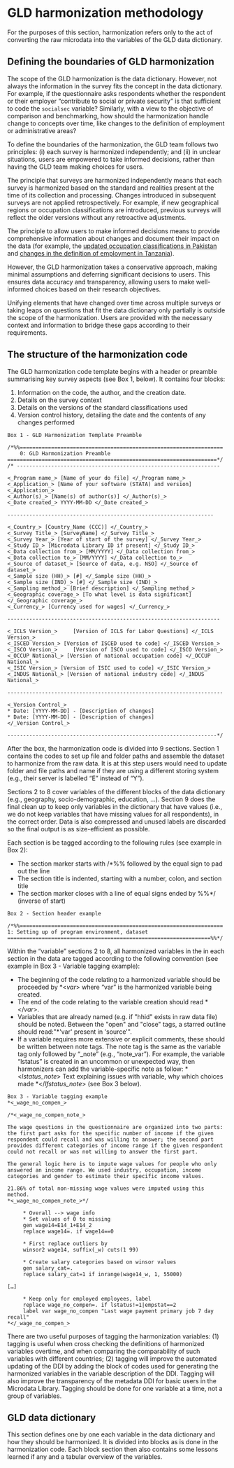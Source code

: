 # GLD harmonization methodology  

For the purposes of this section, harmonization refers only to the act of converting the raw microdata into the variables of the GLD data dictionary. 

## Defining the boundaries of GLD harmonization

The scope of the GLD harmonization is the data dictionary. However, not always the information in the survey fits the concept in the data dictionary. For example, if the questionnaire asks respondents whether the respondent or their employer “contribute to social or private security” is that sufficient to code the `socialsec` variable? Similarly, with a view to the objective of comparison and benchmarking, how should the harmonization handle change to concepts over time, like changes to the definition of employment or administrative areas? 

To define the boundaries of the harmonization, the GLD team follows two principles: (i) each survey is harmonized independently; and (ii) in unclear situations, users are empowered to take informed decisions, rather than having the GLD team making choices for users.

The principle that surveys are harmonized independently means that each survey is harmonized based on the standard and realities present at the time of its collection and processing. Changes introduced in subsequent surveys are not applied retrospectively. For example, if new geographical regions or occupation classifications are introduced, previous surveys will reflect the older versions without any retroactive adjustments.

The principle to allow users to make informed decisions means to provide comprehensive information about changes and document their impact on the data (for example, the [updated occupation classifications in Pakistan](https://github.com/worldbank/gld/blob/main/Support/B%20-%20Country%20Survey%20Details/PAK/LFS/Correspondence_National_International_Classifications.md) and [changes in the definition of employment in Tanzania](https://github.com/worldbank/gld/blob/main/Support/B%20-%20Country%20Survey%20Details/TZA/ILFS/Converting%20between%20ICLS%20Definitions.md)).

However, the GLD harmonization takes a conservative approach, making minimal assumptions and deferring significant decisions to users. This ensures data accuracy and transparency, allowing users to make well-informed choices based on their research objectives.

Unifying elements that have changed over time across multiple surveys or taking leaps on questions that fit the data dictionary only partially is outside the scope of the harmonization. Users are provided with the necessary context and information to bridge these gaps according to their requirements.

##  The structure of the harmonization code

The GLD harmonization code template begins with a header or preamble summarising key survey aspects (see Box 1, below). It contains four blocks:

1.	Information on the code, the author, and the creation date.
2.	Details on the survey context
3.	Details on the versions of the standard classifications used
4.	Version control history, detailing the date and the contents of any changes performed 

```
Box 1 - GLD Harmonization Template Preamble

/*%%=================================================================
	0: GLD Harmonization Preamble
===================================================================*/
/* ----------------------------------------------------------------- 

<_Program name_> [Name of your do file] </_Program name_> 
<_Application_> [Name of your software (STATA) and version] <_Application_> 
<_Author(s)_> [Name(s) of author(s)] </_Author(s)_> 
<_Date created_> YYYY-MM-DD </_Date created_> 

------------------------------------------------------------------ 

<_Country_> [Country_Name (CCC)] </_Country_> 
<_Survey Title_> [SurveyName] </_Survey Title_> 
<_Survey Year_> [Year of start of the survey] </_Survey Year_> 
<_Study ID_> [Microdata Library ID if present] </_Study ID_> 
<_Data collection from_> [MM/YYYY] </_Data collection from_> 
<_Data collection to_> [MM/YYYY] </_Data collection to_> 
<_Source of dataset_> [Source of data, e.g. NSO] </_Source of dataset_> 
<_Sample size (HH)_> [#] </_Sample size (HH)_> 
<_Sample size (IND)_> [#] </_Sample size (IND)_> 
<_Sampling method_> [Brief description] </_Sampling method_> 
<_Geographic coverage_> [To what level is data significant] </_Geographic coverage_> 
<_Currency_> [Currency used for wages] </_Currency_> 

-------------------------------------------------------------------- 

<_ICLS Version_>	 [Version of ICLS for Labor Questions] </_ICLS Version_> 
<_ISCED Version_> [Version of ISCED used to code] </_ISCED Version_> 
<_ISCO Version_>	 [Version of ISCO used to code] </_ISCO Version_> 
<_OCCUP National_> [Version of national occupation code] </_OCCUP National_> 
<_ISIC Version_> [Version of ISIC used to code] </_ISIC Version_> 
<_INDUS National_> [Version of national industry code] </_INDUS National_> 

---------------------------------------------------------------------

<_Version Control_> 
* Date: [YYYY-MM-DD] - [Description of changes]
* Date: [YYYY-MM-DD] - [Description of changes]
</_Version Control_>

-------------------------------------------------------------------*/
```

After the box, the harmonization code is divided into 9 sections. Section 1 contains the codes to set up file and folder paths and assemble the dataset to harmonize from the raw data. It is at this step users would need to update folder and file paths and name if they are using a different storing system (e.g., their server is labelled “E” instead of “Y”).

Sections 2 to 8 cover variables of the different blocks of the data dictionary (e.g., geography, socio-demographic, education, …). Section 9 does the final clean up to keep only variables in the dictionary that have values (i.e., we do not keep variables that have missing values for all respondents), in the correct order. Data is also compressed and unused labels are discarded so the final output is as size-efficient as possible.

Each section is be tagged according to the following rules (see example in Box 2):

- The section marker starts with /*%% followed by the equal sign to pad out the line
- The section title is indented, starting with a number, colon, and section title
- The section marker closes with a line of equal signs ended by %%*/ (inverse of start)

```
Box 2 - Section header example

/*%%=================================================================
1: Setting up of program environment, dataset
=================================================================%%*/
```

Within the “variable” sections 2 to 8, all harmonized variables in the in each section in the data are tagged according to the following convention (see example in Box 3 - Variable tagging example):

- The beginning of the code relating to a harmonized variable should be proceeded by *<_var_> where “var” is the harmonized variable being created.
- The end of the code relating to the variable creation should read *</_var_>.
- Variables that are already named (e.g. if "hhid" exists in raw data file) should be noted. Between the "open" and "close" tags, a starred outline should read:"*'var' present in 'source'".
- If a variable requires more extensive or explicit comments, these should be written between note tags. The note tag is the same as the variable tag only followed by “_note” (e.g., “note_var”). For example, the variable “lstatus” is created in an uncommon or unexpected way, then harmonizers can add the variable-specific note as follow: *<_lstatus_note_> Text explaining issues with variable, why which choices made *</_lfstatus_note_> (see Box 3 below).

```
Box 3 - Variable tagging example
*<_wage_no_compen_>

/*<_wage_no_compen_note_>

The wage questions in the questionnaire are organized into two parts: the first part asks for the specific number of income if the given respondent could recall and was willing to answer; the second part provides different categories of income range if the given respondent could not recall or was not willing to answer the first part. 

The general logic here is to impute wage values for people who only answered an income range. We used industry, occupation, income categories and gender to estimate their specific income values. 

21.86% of total non-missing wage values were imputed using this method.
*<_wage_no_compen_note_>*/

     * Overall --> wage info 
     * Set values of 0 to missing
	 gen wage14=E14_1+E14_2
     replace wage14=. if wage14==0

     * First replace outliers by
     winsor2 wage14, suffix(_w) cuts(1 99)

     * Create salary categories based on winsor values
     gen salary_cat=.
     replace salary_cat=1 if inrange(wage14_w, 1, 55000)

[…]

     * Keep only for employed employees, label
     replace wage_no_compen=. if lstatus!=1|empstat==2
     label var wage_no_compen "Last wage payment primary job 7 day recall"
*</_wage_no_compen_>
```

There are two useful purposes of tagging the harmonization variables: (1) tagging is useful when cross checking the definitions of harmonized variables overtime, and when comparing the comparability of such variables with different countries; (2) tagging will improve the automated updating of the DDI by adding the block of codes used for generating the harmonized variables in the variable description of the DDI. Tagging will also improve the transparency of the metadata DDI for basic users in the Microdata Library. Tagging should be done for one variable at a time, not a group of variables.

## GLD data dictionary

This section defines one by one each variable in the data dictionary and how they should be harmonized. It is divided into blocks as is done in the harmonization code. Each block section then also contains some lessons learned if any and a tabular overview of the variables.